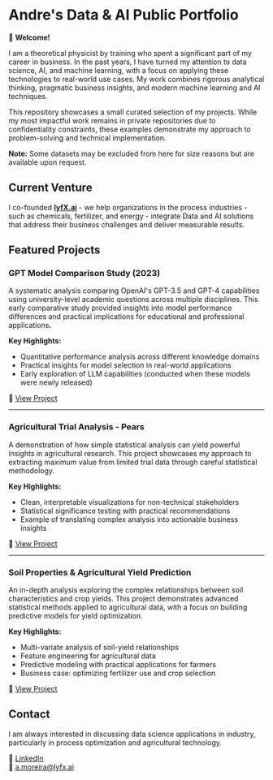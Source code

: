 # Andre's Data & AI Public Portfolio

👋 **Welcome!**

I am a theoretical physicist by training who spent a significant part of my career in business. In the past years, I have turned my attention to data science, AI, and machine learning, with a focus on applying these technologies to real-world use cases. My work combines rigorous analytical thinking, pragmatic business insights, and modern machine learning and AI techniques.

This repository showcases a small curated selection of my projects. While my most impactful work remains in private repositories due to confidentiality constraints, these examples demonstrate my approach to problem-solving and technical implementation.

**Note:** Some datasets may be excluded from here for size reasons but are available upon request.

## Current Venture

I co-founded [**lyfX.ai**](https://www.lyfx.ai) - we help organizations in the process industries - such as chemicals, fertilizer, and energy - integrate Data and AI solutions that address their business challenges and deliver measurable results.

## Featured Projects

### GPT Model Comparison Study (2023)

A systematic analysis comparing OpenAI's GPT-3.5 and GPT-4 capabilities using university-level academic questions across multiple disciplines. This early comparative study provided insights into model performance differences and practical implications for educational and professional applications.

**Key Highlights:**

- Quantitative performance analysis across different knowledge domains
- Practical insights for model selection in real-world applications
- Early exploration of LLM capabilities (conducted when these models were newly released)

🔗 [View Project](https://github.com/andremoreira73/Project_portfolio/tree/33f3bdd09a39cf240453c6abfd16df07b0115e01/GPT-Comparison)

---

### Agricultural Trial Analysis - Pears

A demonstration of how simple statistical analysis can yield powerful insights in agricultural research. This project showcases my approach to extracting maximum value from limited trial data through careful statistical methodology.

**Key Highlights:**

- Clean, interpretable visualizations for non-technical stakeholders
- Statistical significance testing with practical recommendations
- Example of translating complex analysis into actionable business insights

🔗 [View Project](https://github.com/andremoreira73/Project_portfolio/blob/86e95a781c7869bc471382318eea9c4a04bd75c4/Pears/README.md)

---

### Soil Properties & Agricultural Yield Prediction

An in-depth analysis exploring the complex relationships between soil characteristics and crop yields. This project demonstrates advanced statistical methods applied to agricultural data, with a focus on building predictive models for yield optimization.

**Key Highlights:**

- Multi-variate analysis of soil-yield relationships
- Feature engineering for agricultural data
- Predictive modeling with practical applications for farmers
- Business case: optimizing fertilizer use and crop selection

🔗 [View Project](https://github.com/andremoreira73/Project_portfolio/tree/86e95a781c7869bc471382318eea9c4a04bd75c4/Soil_and_Yield)

## Contact

I am always interested in discussing data science applications in industry, particularly in process optimization and agricultural technology.

🔗 [LinkedIn](https://www.linkedin.com/in/moreiraandre/)  
📧 [a.moreira@lyfx.ai](mailto:a.moreira@lyfx.ai)
